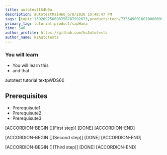 ```yaml
---
title: autotesttS4U0u
description: autotestMaiH60_6/8/2020 10:48:47 PM
tags: [topic:139269250608756787992873,products:tech/73554900100700000996,tutorial:experience/advanced]
primary_tag: tutorial:product/sapHana
time: 546
author_profile: https://github.com/ksAutotests
author_name: ksAutotests
---
```

### You will learn
- You will learn this
- and that

autotest tutorial textpWDS60

## Prerequisites
- Prerequisute1
- Prerequisute2
- Prerequisute3

[ACCORDION-BEGIN [](First step)]
[DONE]
[ACCORDION-END]

[ACCORDION-BEGIN [](Second step)]
[DONE]
[ACCORDION-END]

[ACCORDION-BEGIN [](Third step)]
[DONE]
[ACCORDION-END]

